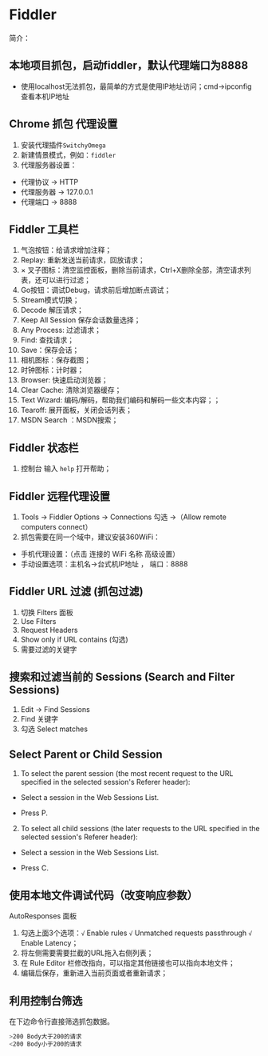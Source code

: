 # Fiddler
简介：
## 本地项目抓包，启动fiddler，默认代理端口为8888
* 使用localhost无法抓包，最简单的方式是使用IP地址访问；cmd->ipconfig 查看本机IP地址
## Chrome 抓包 代理设置
1. 安装代理插件`SwitchyOmega`
2. 新建情景模式，例如：`fiddler`
3. 代理服务器设置：
  * 代理协议 -> HTTP
  * 代理服务器 -> 127.0.0.1
  * 代理端口 -> 8888
## Fiddler 工具栏
1. 气泡按钮：给请求增加注释；
2. Replay: 重新发送当前请求，回放请求；
3. × 叉子图标：清空监控面板，删除当前请求，Ctrl+X删除全部，清空请求列表，还可以进行过滤；
4. Go按钮：调试Debug，请求前后增加断点调试；
5. Stream模式切换；
6. Decode 解压请求；
7. Keep All Session 保存会话数量选择；
8. Any Process: 过滤请求；
9. Find: 查找请求；
10. Save：保存会话；
11. 相机图标：保存截图；
12. 时钟图标：计时器；
13. Browser: 快速启动浏览器；
14. Clear Cache: 清除浏览器缓存；
15. Text Wizard: 编码/解码，帮助我们编码和解码一些文本内容；；
16. Tearoff: 展开面板，关闭会话列表；
17. MSDN Search ：MSDN搜索；
## Fiddler 状态栏
1. 控制台 输入 `help` 打开帮助；
## Fiddler 远程代理设置
1. Tools -> Fiddler Options -> Connections 勾选 ->（Allow remote computers connect）
2. 抓包需要在同一个域中，建议安装360WiFi：
  * 手机代理设置：（点击 连接的 WiFi 名称 高级设置）
  * 手动设置选项：主机名->台式机IP地址 ， 端口：8888

## Fiddler URL 过滤 (抓包过滤)
1. 切换 Filters 面板
2. Use Filters
3. Request Headers
4. Show only if URL contains (勾选)
5. 需要过滤的关键字

## 搜索和过滤当前的 Sessions (Search and Filter Sessions)
1. Edit -> Find Sessions
2. Find 关键字
3. 勾选 Select matches

## Select Parent or Child Session

1. To select the parent session (the most recent request to the URL specified in the selected session's Referer header):

* Select a session in the Web Sessions List.

* Press P.

2. To select all child sessions (the later requests to the URL specified in the selected session's Referer header):

* Select a session in the Web Sessions List.

* Press C.

## 使用本地文件调试代码（改变响应参数）
AutoResponses 面板
1. 勾选上面3个选项：`√` Enable rules `√` Unmatched requests passthrough `√` Enable Latency；
2. 将左侧需要需要拦截的URL拖入右侧列表；
3. 在 Rule Editor 栏修改指向，可以指定其他链接也可以指向本地文件；
4. 编辑后保存，重新进入当前页面或者重新请求；
## 利用控制台筛选
在下边命令行直接筛选抓包数据。
```bash
>200 Body大于200的请求
<200 Body小于200的请求
```
